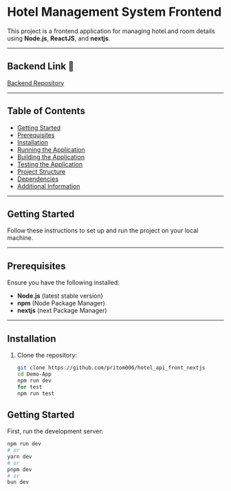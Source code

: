# Hotel Management System Frontend

This project is a frontend application for managing hotel and room details using **Node.js**, **ReactJS**, and **nextjs**.

---

## Backend Link 🔗
[Backend Repository](https://github.com/pritom006/node-express-typescript-ass3)

---

## Table of Contents
- [Getting Started](#getting-started)
- [Prerequisites](#prerequisites)
- [Installation](#installation)
- [Running the Application](#running-the-application)
- [Building the Application](#building-the-application)
- [Testing the Application](#testing-the-application)
- [Project Structure](#project-structure)
- [Dependencies](#dependencies)
- [Additional Information](#additional-information)

---

## Getting Started
Follow these instructions to set up and run the project on your local machine.

---

## Prerequisites
Ensure you have the following installed:
- **Node.js** (latest stable version)
- **npm** (Node Package Manager)
- **nextjs** (next Package Manager)

---

## Installation
1. Clone the repository:
   ```bash
   git clone https://github.com/pritom006/hotel_api_front_nextjs
   cd Demo-App
   npm run dev
   for test
   npm run test


## Getting Started

First, run the development server:

```bash
npm run dev
# or
yarn dev
# or
pnpm dev
# or
bun dev
```


